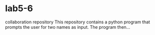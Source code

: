 # lab5-6
collaboration repository
This repository contains a python program that prompts the user for two names as input. The program then...